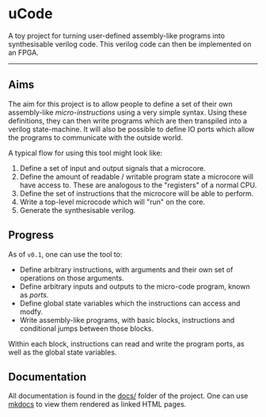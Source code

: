 
# uCode

A toy project for turning user-defined assembly-like programs into 
synthesisable verilog code. This verilog code can then be implemented on
an FPGA.

---

## Aims

The aim for this project is to allow people to define a set of their own
assembly-like *micro-instructions* using a very simple syntax. Using these
definitions, they can then write programs which are then transpiled into a
verilog state-machine. It will also be possible to define IO ports which allow
the programs to communicate with the outside world.

A typical flow for using this tool might look like:

1. Define a set of input and output signals that a microcore.
2. Define the amount of readable / writable program state a microcore will
   have access to. These are analogous to the "registers" of a normal CPU.
3. Define the set of instructions that the microcore will be able to
   perform.
4. Write a top-level microcode which will "run" on the core.
5. Generate the synthesisable verilog.

## Progress

As of `v0.1`, one can use the tool to:

- Define arbitrary instructions, with arguments and their own set of
  operations on those arguments.
- Define arbitrary inputs and outputs to the micro-code program, known as 
  *ports*.
- Define global state variables which the instructions can access and modfy.
- Write assembly-like programs, with basic blocks, instructions and
  conditional jumps between those blocks.

Within each block, instructions can read and write the program ports, as well
as the global state variables.

## Documentation

All documentation is found in the [docs/](./docs/) folder of the project.
One can use [mkdocs](http://www.mkdocs.org/) to view them rendered as linked 
HTML pages.


